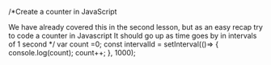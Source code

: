 /*Create a counter in JavaScript

We have already covered this in the second lesson, but as an easy recap try to code a counter in Javascript
It should go up as time goes by in intervals of 1 second */
var count =0;
const intervalId = setInterval(()=> {
    console.log(count);
    count++;
}, 1000);